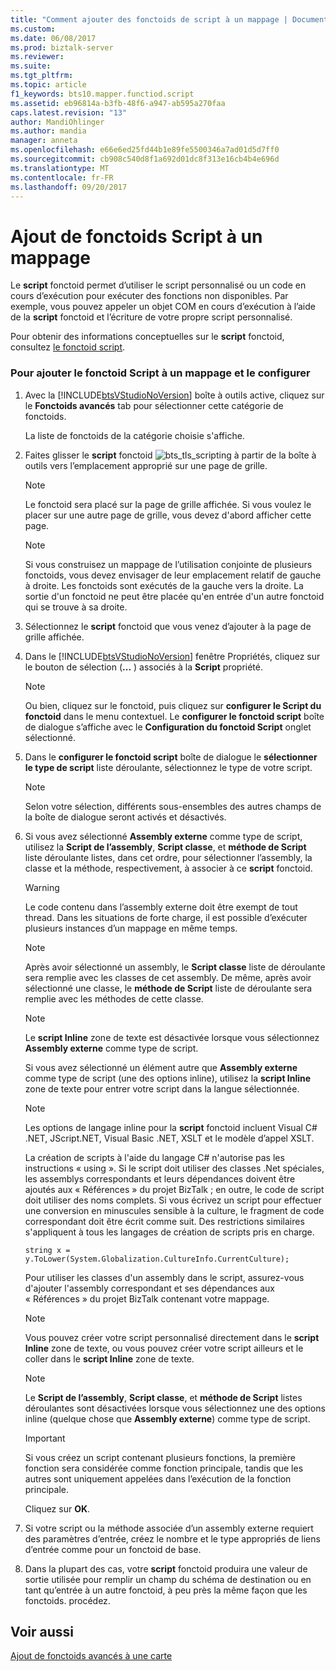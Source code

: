 ```yaml
---
title: "Comment ajouter des fonctoids de script à un mappage | Documents Microsoft"
ms.custom: 
ms.date: 06/08/2017
ms.prod: biztalk-server
ms.reviewer: 
ms.suite: 
ms.tgt_pltfrm: 
ms.topic: article
f1_keywords: bts10.mapper.functiod.script
ms.assetid: eb96814a-b3fb-48f6-a947-ab595a270faa
caps.latest.revision: "13"
author: MandiOhlinger
ms.author: mandia
manager: anneta
ms.openlocfilehash: e66e6ed25fd44b1e89fe5500346a7ad01d5d7ff0
ms.sourcegitcommit: cb908c540d8f1a692d01dc8f313e16cb4b4e696d
ms.translationtype: MT
ms.contentlocale: fr-FR
ms.lasthandoff: 09/20/2017
---
```

# <a name="how-to-add-scripting-functoids-to-a-map"></a>Ajout de fonctoids Script à un mappage
Le **script** fonctoid permet d’utiliser le script personnalisé ou un code en cours d’exécution pour exécuter des fonctions non disponibles. Par exemple, vous pouvez appeler un objet COM en cours d’exécution à l’aide de la **script** fonctoid et l’écriture de votre propre script personnalisé.  
  
 Pour obtenir des informations conceptuelles sur le **script** fonctoid, consultez [le fonctoid script](../core/scripting-functoid.md).  
  
### <a name="to-add-the-scripting-functoid-to-a-map-and-configure-it"></a>Pour ajouter le fonctoid Script à un mappage et le configurer  
  
1.  Avec la [!INCLUDE[btsVStudioNoVersion](../includes/btsvstudionoversion-md.md)] boîte à outils active, cliquez sur le **Fonctoids avancés** tab pour sélectionner cette catégorie de fonctoids.  
  
     La liste de fonctoids de la catégorie choisie s'affiche.  
  
2.  Faites glisser le **script** fonctoid ![](../core/media/bts-tls-scripting.gif "bts_tls_scripting") à partir de la boîte à outils vers l’emplacement approprié sur une page de grille.  
  
    > [!NOTE]
    >  Le fonctoid sera placé sur la page de grille affichée. Si vous voulez le placer sur une autre page de grille, vous devez d'abord afficher cette page.  
  
    > [!NOTE]
    >  Si vous construisez un mappage de l’utilisation conjointe de plusieurs fonctoids, vous devez envisager de leur emplacement relatif de gauche à droite. Les fonctoids sont exécutés de la gauche vers la droite. La sortie d'un fonctoid ne peut être placée qu'en entrée d'un autre fonctoid qui se trouve à sa droite.  
  
3.  Sélectionnez le **script** fonctoid que vous venez d’ajouter à la page de grille affichée.  
  
4.  Dans le [!INCLUDE[btsVStudioNoVersion](../includes/btsvstudionoversion-md.md)] fenêtre Propriétés, cliquez sur le bouton de sélection (**...** ) associés à la **Script** propriété.  
  
    > [!NOTE]
    >  Ou bien, cliquez sur le fonctoid, puis cliquez sur **configurer le Script du fonctoid** dans le menu contextuel. Le **configurer le fonctoid script** boîte de dialogue s’affiche avec le **Configuration du fonctoid Script** onglet sélectionné.  
  
5.  Dans le **configurer le fonctoid script** boîte de dialogue le **sélectionner le type de script** liste déroulante, sélectionnez le type de votre script.  
  
    > [!NOTE]
    >  Selon votre sélection, différents sous-ensembles des autres champs de la boîte de dialogue seront activés et désactivés.  
  
6.  Si vous avez sélectionné **Assembly externe** comme type de script, utilisez la **Script de l’assembly**, **Script classe**, et **méthode de Script** liste déroulante listes, dans cet ordre, pour sélectionner l’assembly, la classe et la méthode, respectivement, à associer à ce **script** fonctoid.  
  
    > [!WARNING]
    >  Le code contenu dans l’assembly externe doit être exempt de tout thread. Dans les situations de forte charge, il est possible d’exécuter plusieurs instances d’un mappage en même temps.  
  
    > [!NOTE]
    >  Après avoir sélectionné un assembly, le **Script classe** liste de déroulante sera remplie avec les classes de cet assembly. De même, après avoir sélectionné une classe, le **méthode de Script** liste de déroulante sera remplie avec les méthodes de cette classe.  
  
    > [!NOTE]
    >  Le **script Inline** zone de texte est désactivée lorsque vous sélectionnez **Assembly externe** comme type de script.  
  
     Si vous avez sélectionné un élément autre que **Assembly externe** comme type de script (une des options inline), utilisez la **script Inline** zone de texte pour entrer votre script dans la langue sélectionnée.  
  
    > [!NOTE]
    >  Les options de langage inline pour la **script** fonctoid incluent Visual C# .NET, JScript.NET, Visual Basic .NET, XSLT et le modèle d’appel XSLT.  
  
     La création de scripts à l'aide du langage C# n'autorise pas les instructions « using ». Si le script doit utiliser des classes .Net spéciales, les assemblys correspondants et leurs dépendances doivent être ajoutés aux « Références » du projet BizTalk ; en outre, le code de script doit utiliser des noms complets. Si vous écrivez un script pour effectuer une conversion en minuscules sensible à la culture, le fragment de code correspondant doit être écrit comme suit. Des restrictions similaires s'appliquent à tous les langages de création de scripts pris en charge.  
  
    ```  
    string x = y.ToLower(System.Globalization.CultureInfo.CurrentCulture);  
    ```  
  
     Pour utiliser les classes d'un assembly dans le script, assurez-vous d'ajouter l'assembly correspondant et ses dépendances aux « Références » du projet BizTalk contenant votre mappage.  
  
    > [!NOTE]
    >  Vous pouvez créer votre script personnalisé directement dans le **script Inline** zone de texte, ou vous pouvez créer votre script ailleurs et le coller dans le **script Inline** zone de texte.  
  
    > [!NOTE]
    >  Le **Script de l’assembly**, **Script classe**, et **méthode de Script** listes déroulantes sont désactivées lorsque vous sélectionnez une des options inline (quelque chose que **Assembly externe**) comme type de script.  
  
    > [!IMPORTANT]
    >  Si vous créez un script contenant plusieurs fonctions, la première fonction sera considérée comme fonction principale, tandis que les autres sont uniquement appelées dans l’exécution de la fonction principale.  
  
     Cliquez sur **OK**.  
  
7.  Si votre script ou la méthode associée d’un assembly externe requiert des paramètres d’entrée, créez le nombre et le type appropriés de liens d’entrée comme pour un fonctoid de base.  
  
8.  Dans la plupart des cas, votre **script** fonctoid produira une valeur de sortie utilisée pour remplir un champ du schéma de destination ou en tant qu’entrée à un autre fonctoid, à peu près la même façon que les fonctoids. procédez.  
  
## <a name="see-also"></a>Voir aussi  
 [Ajout de fonctoids avancés à une carte](../core/adding-advanced-functoids-to-a-map.md)